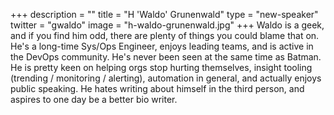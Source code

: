 +++
description = ""
title = "H 'Waldo' Grunenwald"
type = "new-speaker"
twitter = "gwaldo"
image = "h-waldo-grunenwald.jpg"
+++
Waldo is a geek, and if you find him odd, there are plenty of things you could blame that on. He's a long-time Sys/Ops Engineer, enjoys leading teams, and is active in the DevOps community. He's never been seen at the same time as Batman. He is pretty keen on helping orgs stop hurting themselves, insight tooling (trending / monitoring / alerting), automation in general, and actually enjoys public speaking. He hates writing about himself in the third person, and aspires to one day be a better bio writer.
